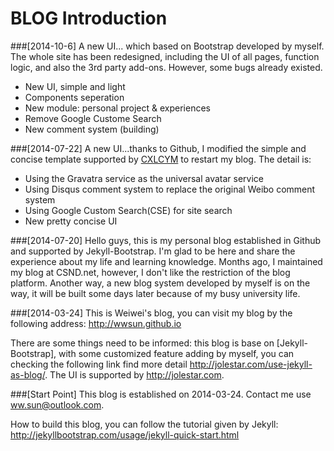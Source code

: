 #  BLOG Introduction

###[2014-10-6]
A new UI... which based on Bootstrap developed by myself. The whole site has been redesigned, including the UI of all pages, function logic, and also the 3rd party add-ons. However, some bugs already existed.

- New UI, simple and light
- Components seperation
- New module: personal project & experiences
- Remove Google Custome Search
- New comment system (building)

###[2014-07-22]
A new UI...thanks to Github, I modified the simple and concise template supported by [CXLCYM](http://cxlcym.github.io/) to restart my blog. The detail is:

- Using the Gravatra service as the universal avatar service
- Using Disqus comment system to replace the original Weibo comment system
- Using Google Custom Search(CSE) for site search
- New pretty concise UI


###[2014-07-20]
Hello guys, this is my personal blog established in Github and supported by Jekyll-Bootstrap. I'm glad to be here and share the experience about my life and learning knowledge. Months ago, I maintained my blog at CSND.net, however, I don't like the restriction of the blog platform. Another way, a new blog system developed by myself is on the way, it will be built some days later because of my busy university life.

###[2014-03-24]
This is Weiwei's blog, you can visit my blog by the following address:
	http://wwsun.github.io

There are some things need to be informed: this blog is base on [Jekyll-Bootstrap], with some customized feature adding by myself, you can checking the following link find more detail <http://jolestar.com/use-jekyll-as-blog/>. The UI is supported by <http://jolestar.com>.

###[Start Point]
This blog is established on 2014-03-24.
Contact me use ww.sun@outlook.com.

How to build this blog, you can follow the tutorial given by Jekyll: <http://jekyllbootstrap.com/usage/jekyll-quick-start.html>